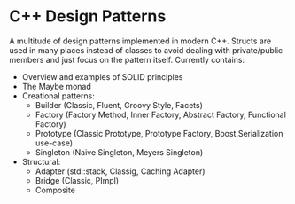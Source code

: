 # C++ Design Patterns

A multitude of design patterns implemented in modern C++. Structs are used in many places instead of classes to avoid
dealing with private/public members and just focus on the pattern itself.
Currently contains:
 - Overview and examples of SOLID principles
 - The Maybe monad
 - Creational patterns:
 	- Builder (Classic, Fluent, Groovy Style, Facets)
	- Factory (Factory Method, Inner Factory, Abstract Factory, Functional Factory)
	- Prototype (Classic Prototype, Prototype Factory, Boost.Serialization use-case)
	- Singleton (Naive Singleton, Meyers Singleton)
 - Structural:
	- Adapter (std::stack, Classig, Caching Adapter)
	- Bridge (Classic, PImpl)
	- Composite

